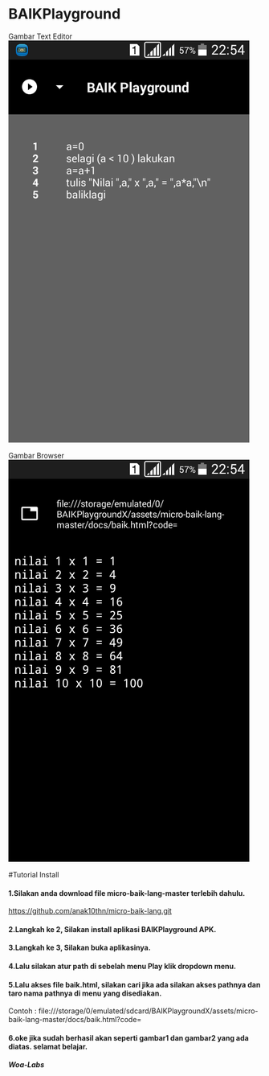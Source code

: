 # BAIKPlayground

Gambar Text Editor
![Screenshoot](gambar1.png)

Gambar Browser
![Screenshoot](gambar2.png)

#Tutorial Install
#### 1.Silakan anda download file micro-baik-lang-master terlebih dahulu.
https://github.com/anak10thn/micro-baik-lang.git
#### 2.Langkah ke 2, Silakan install aplikasi BAIKPlayground APK.
#### 3.Langkah ke 3, Silakan buka aplikasinya.
#### 4.Lalu silakan atur path di sebelah menu Play klik dropdown menu.
#### 5.Lalu akses file baik.html, silakan cari jika ada silakan akses pathnya dan taro nama pathnya di menu yang disediakan.
Contoh :  file:///storage/0/emulated/sdcard/BAIKPlaygroundX/assets/micro-baik-lang-master/docs/baik.html?code=
#### 6.oke jika sudah berhasil akan seperti gambar1 dan gambar2 yang ada diatas. selamat belajar.

##### Woa-Labs

